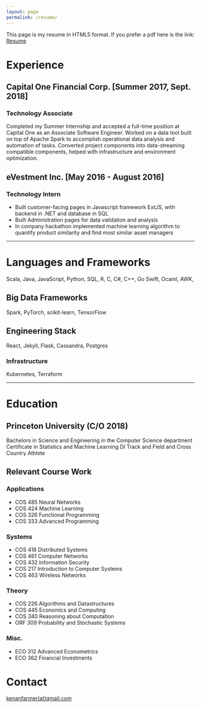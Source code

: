 ```yaml
---
layout: page
permalink: /resume/
---
```


This page is my resume in HTML5 format. If you prefer a pdf here is the link: <a href="{{ site.baseurl }}/resume.pdf">Resume</a>  
<!-- LinkedIn: [Kenan Farmer](https://www.linkedin.com/in/kenan-j-farmer) -->

# Experience
## Capital One Financial Corp. [Summer 2017, Sept. 2018]
### Technology Associate
Completed my Summer Internship and accepted a full-time position at Capital One as an Associate Software Engineer.
Worked on a data tool built on top of Apache Spark to accomplish operational data analysis and automation of tasks.
Converted project components into data-streaming compatible components, helped with infrastructure and environment optimization.

## eVestment Inc.   [May 2016 - August 2016]
### Technology Intern
* Built customer-facing pages in Javascript framework ExtJS, with backend in .NET and database in SQL  
* Built Administration pages for data validation and analysis  
* In company hackathon implemented machine learning algorithm to quantify product similarity and find most similar asset managers  

<hr>

# Languages and Frameworks
<!-- TODO: structure in a meaningful but easy to consume way. such as to not overwhlem  -->
Scala, Java, JavaScript, Python, SQL, R, C, C#, C++, Go
Swift, Ocaml, AWK, <!-- Rust, Ruby, Kotlin  -->

## Big Data Frameworks
Spark, PyTorch, scikit-learn, TensorFlow

## Engineering Stack
React, Jekyll, Flask, Cassandra, Postgres

### Infrastructure
Kubernetes, Terraform

<!-- ## Certifications
AWS Solutions Architect  -->

<hr>

# Education
## Princeton University (C/O 2018)
Bachelors in Science and Engineering in the Computer Science department
Certificate in Statistics and Machine Learning
DI Track and Field and Cross Country Athlete

## Relevant Course Work
### Applications
- COS 485 Neural Networks
- COS 424 Machine Learning
- COS 326 Functional Programming
- COS 333 Advanced Programming

### Systems
- COS 418 Distributed Systems
- COS 461 Computer Networks
- COS 432 Information Security
- COS 217 Introduction to Computer Systems
- COS 463 Wireless Networks

### Theory
- COS 226 Algorithms and Datastructures
- COS 445 Economics and Computing
- COS 340 Reasoning about Computation
- ORF 309 Probability and Stochastic Systems

### Misc.
- ECO 312 Advanced Econometrics
- ECO 362 Financial Investments

<!-- ## Volunteer
I volunteer as a Reserve Metro Police for the District of Columbia (MPDC).
INSERT PIC
 -->

# Contact
[kenanfarmer(at)gmail.com](mailto:kenanfarmer@gmail.com)
